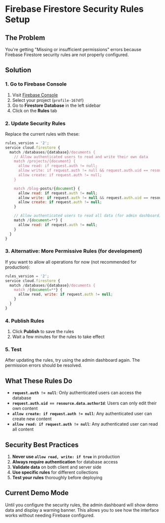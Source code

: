 # Firebase Firestore Security Rules Setup

## The Problem

You're getting "Missing or insufficient permissions" errors because Firebase Firestore security rules are not properly configured.

## Solution

### 1. Go to Firebase Console

1. Visit [Firebase Console](https://console.firebase.google.com/)
2. Select your project (`profile-167df`)
3. Go to **Firestore Database** in the left sidebar
4. Click on the **Rules** tab

### 2. Update Security Rules

Replace the current rules with these:

```javascript
rules_version = '2';
service cloud.firestore {
  match /databases/{database}/documents {
    // Allow authenticated users to read and write their own data
    match /projects/{document} {
      allow read: if request.auth != null;
      allow write: if request.auth != null && request.auth.uid == resource.data.authorId;
      allow create: if request.auth != null;
    }

    match /blog-posts/{document} {
      allow read: if request.auth != null;
      allow write: if request.auth != null && request.auth.uid == resource.data.authorId;
      allow create: if request.auth != null;
    }

    // Allow authenticated users to read all data (for admin dashboard)
    match /{document=**} {
      allow read: if request.auth != null;
    }
  }
}
```

### 3. Alternative: More Permissive Rules (for development)

If you want to allow all operations for now (not recommended for production):

```javascript
rules_version = '2';
service cloud.firestore {
  match /databases/{database}/documents {
    match /{document=**} {
      allow read, write: if request.auth != null;
    }
  }
}
```

### 4. Publish Rules

1. Click **Publish** to save the rules
2. Wait a few minutes for the rules to take effect

### 5. Test

After updating the rules, try using the admin dashboard again. The permission errors should be resolved.

## What These Rules Do

- **`request.auth != null`**: Only authenticated users can access the database
- **`request.auth.uid == resource.data.authorId`**: Users can only edit their own content
- **`allow create: if request.auth != null`**: Any authenticated user can create new content
- **`allow read: if request.auth != null`**: Any authenticated user can read all content

## Security Best Practices

1. **Never use `allow read, write: if true`** in production
2. **Always require authentication** for database access
3. **Validate data** on both client and server side
4. **Use specific rules** for different collections
5. **Test your rules** thoroughly before deploying

## Current Demo Mode

Until you configure the security rules, the admin dashboard will show demo data and display a warning banner. This allows you to see how the interface works without needing Firebase configured.
